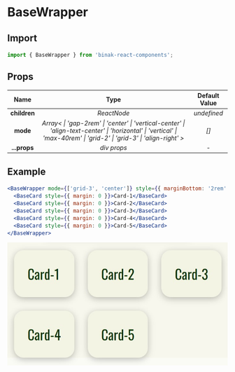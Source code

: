 # BaseWrapper

## Import

```jsx
import { BaseWrapper } from 'binak-react-components';
```

## Props

|     Name     |                                                                                  Type                                                                                  | Default Value |
| :----------: | :--------------------------------------------------------------------------------------------------------------------------------------------------------------------: | :-----------: |
| **children** |                                                                              _ReactNode_                                                                               |  _undefined_  |
|   **mode**   | _Array< \| 'gap-2rem' \| 'center' \| 'vertical-center' \| 'align-text-center' \| 'horizontal' \| 'vertical' \| 'max-40rem' \| 'grid-2' \| 'grid-3' \| 'align-right' >_ |     _[]_      |
| **...props** |                                                                              _div props_                                                                               |      _-_      |

## Example

```jsx
<BaseWrapper mode={['grid-3', 'center']} style={{ marginBottom: '2rem' }}>
  <BaseCard style={{ margin: 0 }}>Card-1</BaseCard>
  <BaseCard style={{ margin: 0 }}>Card-2</BaseCard>
  <BaseCard style={{ margin: 0 }}>Card-3</BaseCard>
  <BaseCard style={{ margin: 0 }}>Card-4</BaseCard>
  <BaseCard style={{ margin: 0 }}>Card-5</BaseCard>
</BaseWrapper>
```

![BaseWrapper](./img/baseWrapper.jpg)
